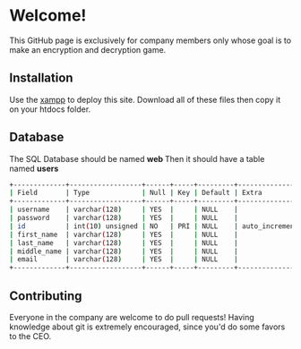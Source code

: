 # Welcome!


This GitHub page is exclusively for company members only whose goal is to make an encryption and decryption game.

## Installation
Use the [xampp](https://www.apachefriends.org/download.html) to deploy this site.
Download all of these files then copy it on your htdocs folder.


## Database
The SQL Database should be named <b> web </b>
Then it should have a table named <b> users </b>
``` bash
+-------------+------------------+------+-----+---------+----------------+
| Field       | Type             | Null | Key | Default | Extra          |
+-------------+------------------+------+-----+---------+----------------+
| username    | varchar(128)     | YES  |     | NULL    |                |
| password    | varchar(128)     | YES  |     | NULL    |                |
| id          | int(10) unsigned | NO   | PRI | NULL    | auto_increment |
| first_name  | varchar(128)     | YES  |     | NULL    |                |
| last_name   | varchar(128)     | YES  |     | NULL    |                |
| middle_name | varchar(128)     | YES  |     | NULL    |                |
| email       | varchar(128)     | YES  |     | NULL    |                |
+-------------+------------------+------+-----+---------+----------------+
```

## Contributing
Everyone in the company are welcome to do pull requests!
Having knowledge about git is extremely encouraged, since you'd do some favors to the CEO.
